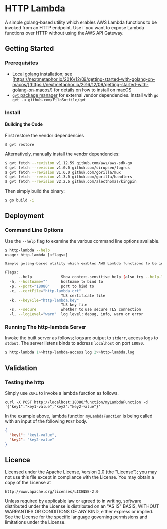 # HTTP Lambda #
A simple golang-based utility which enables AWS Lambda functions to be invoked from an HTTP endpoint. Use if you want to expose Lambda functions over HTTP without using the AWS API Gateway.

## Getting Started

### Prerequisites
* Local [golang](https://golang.org/) installation; see [https://nextmetaphor.io/2016/12/09/getting-started-with-golang-on-macos/](https://nextmetaphor.io/2016/12/09/getting-started-with-golang-on-macos/) for details on how to install on macOS
* [`gvt` package manager](https://github.com/FiloSottile/gvt) for external vendor dependencies. Install with `go get -u github.com/FiloSottile/gvt` 

### Install

#### Building the Code
First restore the vendor dependencies:
```
$ gvt restore
```

Alternatively, manually install the vendor dependencies:
```bash
$ gvt fetch --revision v1.12.59 github.com/aws/aws-sdk-go
$ gvt fetch --revision v1.0.0 github.com/sirupsen/logrus
$ gvt fetch --revision v1.6.0 github.com/gorilla/mux
$ gvt fetch --revision v1.3.0 github.com/gorilla/handlers
$ gvt fetch --revision v2.2.6 github.com/alecthomas/kingpin
```

Then simply build the binary:
```bash
$ go build -i
```

## Deployment

### Command Line Options
Use the `--help` flag to examine the various command line options available.

```bash
$ http-lambda --help
usage: http-lambda [<flags>]

Simple golang-based utility which enables AWS Lambda functions to be invoked from an HTTP endpoint

Flags:
      --help             Show context-sensitive help (also try --help-long and --help-man).
  -h, --hostname=""      hostname to bind to
  -p, --port="18080"     port to bind to
  -c, --certFile="http-lambda.crt"  
                         TLS certificate file
  -k, --keyFile="http-lambda.key"  
                         TLS key file
  -s, --secure           whether to use secure TLS connection
  -l, --logLevel="warn"  log level: debug, info, warn or error
```

### Running The http-lambda Server
Invoke the built server as follows; logs are output to `stderr`, access logs to `stdout`. The server listens binds to address `localhost` on port `18080`. 
```bash
$ http-lambda 1>>http-lambda-access.log 2>>http-lambda.log
```

## Validation

### Testing the http
Simply use `cURL` to invoke a lambda function as follows. 

```
curl -X POST http://localhost:18080/function/myLambdaFunction -d '{"key1":"key1-value","key2":"key2-value"}' 
```

In the example above, lambda function `myLambdaFunction` is being called with an input of the following `POST` body.
```json
{
  "key1": "key1-value",
  "key2": "key2-value"
}
```

## Licence ##
Licensed under the Apache License, Version 2.0 (the "License");
you may not use this file except in compliance with the License.
You may obtain a copy of the License at

    http://www.apache.org/licenses/LICENSE-2.0

Unless required by applicable law or agreed to in writing, software
distributed under the License is distributed on an "AS IS" BASIS,
WITHOUT WARRANTIES OR CONDITIONS OF ANY KIND, either express or implied.
See the License for the specific language governing permissions and
limitations under the License.